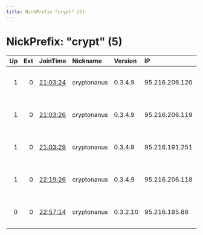 ```yaml
---
title: NickPrefix "crypt" (5)
---
```


# NickPrefix: "crypt" (5)

|   Up |   Ext | JoinTime                                                                                            | Nickname    | Version   | IP             | AS                  | CC   |   ORp |   Dirp | OS    | Contact                                |   eFamMembers |
|-----:|------:|:----------------------------------------------------------------------------------------------------|:------------|:----------|:---------------|:--------------------|:-----|------:|-------:|:------|:---------------------------------------|--------------:|
|    1 |     0 | [21:03:24](https://metrics.torproject.org/rs.html#details/4E813980FDA24814AFBBF5A11C983BFC757953E3) | cryptonanus | 0.3.4.9   | 95.216.206.120 | Hetzner Online GmbH | fi   |  9001 |      0 | Linux | Ignitus Cryptonanus &lt;cryptonanus AT |             1 |
|    1 |     0 | [21:03:26](https://metrics.torproject.org/rs.html#details/92825042F1767D0EA4BDFFBB648710E4BE63C57F) | cryptonanus | 0.3.4.9   | 95.216.206.119 | Hetzner Online GmbH | fi   |  9001 |      0 | Linux | Ignitus Cryptonanus &lt;cryptonanus AT |             1 |
|    1 |     0 | [21:03:29](https://metrics.torproject.org/rs.html#details/3E9599D5206CE4967B717BC111506EC0CB195B2D) | cryptonanus | 0.3.4.9   | 95.216.191.251 | Hetzner Online GmbH | fi   |  9001 |      0 | Linux | Ignitus Cryptonanus &lt;cryptonanus AT |             1 |
|    1 |     0 | [22:19:26](https://metrics.torproject.org/rs.html#details/F8FD4510281F352666EA3E47AD5BFBC72C8A57AA) | cryptonanus | 0.3.4.9   | 95.216.206.118 | Hetzner Online GmbH | fi   |  9001 |      0 | Linux | Ignitus Cryptonanus &lt;cryptonanus AT |             1 |
|    0 |     0 | [22:57:14](https://metrics.torproject.org/rs.html#details/326349C9521187EAE90156CD36DD2F163A882CAA) | cryptonanus | 0.3.2.10  | 95.216.195.86  | Hetzner Online GmbH | fi   |  9001 |      0 | Linux | Ignitus Cryptonanus &lt;cryptonanus AT |             1 |
